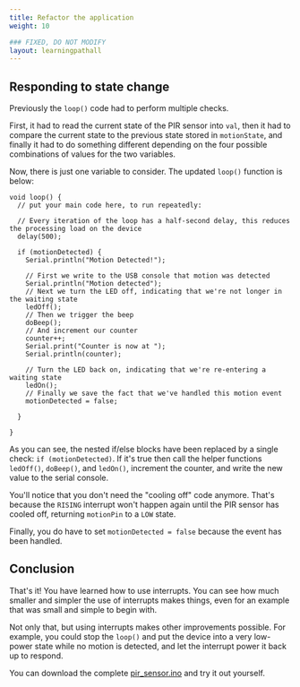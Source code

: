 ```yaml
---
title: Refactor the application
weight: 10

### FIXED, DO NOT MODIFY
layout: learningpathall
---
```


## Responding to state change

Previously the `loop()` code had to perform multiple checks. 

First, it had to read the current state of the PIR sensor into `val`, then it had to compare the current state to the previous state stored in `motionState`, and finally it had to do something different depending on the four possible combinations of values for the two variables.

Now, there is just one variable to consider. The updated `loop()` function is below: 

```arduino
void loop() {
  // put your main code here, to run repeatedly:

  // Every iteration of the loop has a half-second delay, this reduces the processing load on the device
  delay(500);
  
  if (motionDetected) {
    Serial.println("Motion Detected!");
  
    // First we write to the USB console that motion was detected
    Serial.println("Motion detected");
    // Next we turn the LED off, indicating that we're not longer in the waiting state
    ledOff();
    // Then we trigger the beep
    doBeep();
    // And increment our counter
    counter++;
    Serial.print("Counter is now at ");
    Serial.println(counter);
    
    // Turn the LED back on, indicating that we're re-entering a waiting state
    ledOn();
    // Finally we save the fact that we've handled this motion event
    motionDetected = false;

  }

}
```

As you can see, the nested if/else blocks have been replaced by a single check: `if (motionDetected)`. If it's true then call the helper functions `ledOff()`, `doBeep()`, and `ledOn()`, increment the counter, and write the new value to the serial console. 

You'll notice that you don't need the "cooling off" code anymore. That's because the `RISING` interrupt won't happen again until the PIR sensor has cooled off, returning `motionPin` to a `LOW` state.

Finally, you do have to set `motionDetected = false` because the event has been handled.

## Conclusion

That's it! You have learned how to use interrupts. You can see how much smaller and simpler the use of interrupts makes things, even for an example that was small and simple to begin with.

Not only that, but using interrupts makes other improvements possible. For example, you could stop the `loop()` and put the device into a very low-power state while no motion is detected, and let the interrupt power it back up to respond.

You can download the complete [pir_sensor.ino](../pir_sensor_2.ino) and try it out yourself.